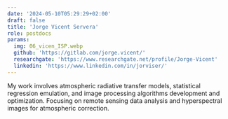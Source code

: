 ```yaml
---
date: '2024-05-10T05:29:29+02:00'
draft: false
title: 'Jorge Vicent Servera'
role: postdocs
params:
  img: 06_vicen_ISP.webp
  github: 'https://gitlab.com/jorge.vicent/'
  researchgate: 'https://www.researchgate.net/profile/Jorge-Vicent'
  linkedin: 'https://www.linkedin.com/in/jorviser/'
---
```


My work involves atmospheric radiative transfer models, statistical regression emulation, and image processing algorithms development and optimization. Focusing on remote sensing data analysis and hyperspectral images for atmospheric correction.

